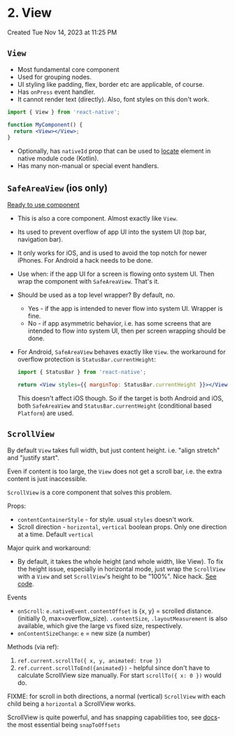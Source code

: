 # 2. View
Created Tue Nov 14, 2023 at 11:25 PM

## `View`
- Most fundamental core component
- Used for grouping nodes.
- UI styling like padding, flex, border etc are applicable, of course.
- Has `onPress` event handler.
- It cannot render text (directly). Also, font styles on this don't work.

```jsx
import { View } from 'react-native';

function MyComponent() {
  return <View></View>;
}
```

- Optionally, has `nativeId` prop that can be used to [locate](https://stackoverflow.com/questions/52483374/can-i-use-the-prop-nativeid-to-locate-a-view-in-native-code) element in native module code (Kotlin).
- Has many non-manual or special event handlers.

## `SafeAreaView` (ios only)

[Ready to use component](https://github.com/exemplar-codes/DoneWithIt/commit/29779a0cc1fa906b1c7f6eff4f43a6900d296354)

- This is also a core component. Almost exactly like `View`.
- Its used to prevent overflow of app UI into the system UI (top bar, navigation bar).
- It only works for iOS, and is used to avoid the top notch for newer iPhones. For Android a hack needs to be done.

- Use when: if the app UI for a screen is flowing onto system UI. Then wrap the component with `SafeAreaView`. That's it.

- Should be used as a top level wrapper? By default, no.
	- Yes - if the app is intended to never flow into system UI. Wrapper is fine.
	- No - if app asymmetric behavior, i.e. has some screens that are intended to flow into system UI, then per screen wrapping should be done.

- For Android, `SafeAreaView` behaves exactly like `View`. the workaround for overflow protection is `StatusBar.currentHeight`:
	```jsx
	import { StatusBar } from 'react-native';
	
	return <View styles={{ marginTop: StatusBar.currentHeight }}></View>
	```
	 This doesn't affect iOS though. So if the target is both Android and iOS, both `SafeAreaView` and `StatusBar.currentHeight` (conditional based `Platform`) are used.

## `ScrollView`
By default `View` takes full width, but just content height. i.e. "align stretch" and "justify start".

Even if content is too large, the `View` does not get a scroll bar, i.e. the extra content is just inaccessible.

`ScrollView` is a core component that solves this problem.

Props:
- `contentContainerStyle` - for style. usual `styles` doesn't work.
- Scroll direction - `horizontal`, `vertical` boolean props. Only one direction at a time. Default `vertical`

Major quirk and workaround:
- By default, it takes the whole height (and whole width, like View). To fix the height issue, especially in horizontal mode, just wrap the `ScrollView` with a `View` and set `ScrollView`'s height to be "100%". Nice hack. [See code](https://github.com/exemplar-codes/DoneWithIt/commit/eedf8ca18bc2e352505c18a9c725284bc8b599da).

Events
- `onScroll`: `e.nativeEvent.contentOffset` is {x, y} = scrolled distance. (initially 0, max=overflow_size). `.contentSize`, `.layoutMeasurement` is also available, which give the large vs fixed size, respectively.
- `onContentSizeChange`: `e` = new size (a number)

Methods (via ref):
1. `ref.current.scrollTo({ x, y, animated: true })`
2. `ref.current.scrollToEnd({animated})` - helpful since don't have to calculate ScrollView size manually. For start `scrollTo({ x: 0 })` would do.

FIXME: for scroll in both directions, a normal (vertical) `ScrollView`  with each child being a `horizontal` a ScrollView works.

ScrollView is quite powerful, and has snapping capabilities too, see [docs](https://reactnative.dev/docs/scrollview#removeclippedsubviews)- the most essential being `snapToOffsets`